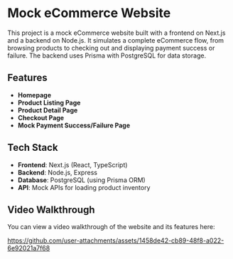 # Mock eCommerce Website

This project is a mock eCommerce website built with a frontend on Next.js and a backend on Node.js. It simulates a complete eCommerce flow, from browsing products to checking out and displaying payment success or failure. The backend uses Prisma with PostgreSQL for data storage.

## Features

- **Homepage**
- **Product Listing Page**
- **Product Detail Page**
- **Checkout Page**
- **Mock Payment Success/Failure Page**

## Tech Stack

- **Frontend**: Next.js (React, TypeScript)
- **Backend**: Node.js, Express
- **Database**: PostgreSQL (using Prisma ORM)
- **API**: Mock APIs for loading product inventory

## Video Walkthrough

You can view a video walkthrough of the website and its features here:

https://github.com/user-attachments/assets/1458de42-cb89-48f8-a022-6e92021a7f68